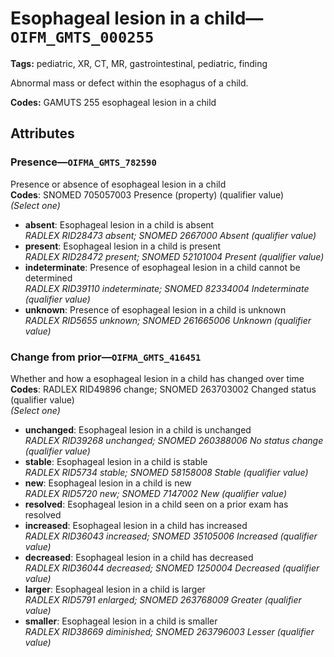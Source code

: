 # Esophageal lesion in a child—`OIFM_GMTS_000255`

**Tags:** pediatric, XR, CT, MR, gastrointestinal, pediatric, finding

Abnormal mass or defect within the esophagus of a child.

**Codes:** GAMUTS 255 esophageal lesion in a child

## Attributes

### Presence—`OIFMA_GMTS_782590`

Presence or absence of esophageal lesion in a child  
**Codes**: SNOMED 705057003 Presence (property) (qualifier value)  
*(Select one)*

- **absent**: Esophageal lesion in a child is absent  
_RADLEX RID28473 absent; SNOMED 2667000 Absent (qualifier value)_
- **present**: Esophageal lesion in a child is present  
_RADLEX RID28472 present; SNOMED 52101004 Present (qualifier value)_
- **indeterminate**: Presence of esophageal lesion in a child cannot be determined  
_RADLEX RID39110 indeterminate; SNOMED 82334004 Indeterminate (qualifier value)_
- **unknown**: Presence of esophageal lesion in a child is unknown  
_RADLEX RID5655 unknown; SNOMED 261665006 Unknown (qualifier value)_

### Change from prior—`OIFMA_GMTS_416451`

Whether and how a esophageal lesion in a child has changed over time  
**Codes**: RADLEX RID49896 change; SNOMED 263703002 Changed status (qualifier value)  
*(Select one)*

- **unchanged**: Esophageal lesion in a child is unchanged  
_RADLEX RID39268 unchanged; SNOMED 260388006 No status change (qualifier value)_
- **stable**: Esophageal lesion in a child is stable  
_RADLEX RID5734 stable; SNOMED 58158008 Stable (qualifier value)_
- **new**: Esophageal lesion in a child is new  
_RADLEX RID5720 new; SNOMED 7147002 New (qualifier value)_
- **resolved**: Esophageal lesion in a child seen on a prior exam has resolved  
- **increased**: Esophageal lesion in a child has increased  
_RADLEX RID36043 increased; SNOMED 35105006 Increased (qualifier value)_
- **decreased**: Esophageal lesion in a child has decreased  
_RADLEX RID36044 decreased; SNOMED 1250004 Decreased (qualifier value)_
- **larger**: Esophageal lesion in a child is larger  
_RADLEX RID5791 enlarged; SNOMED 263768009 Greater (qualifier value)_
- **smaller**: Esophageal lesion in a child is smaller  
_RADLEX RID38669 diminished; SNOMED 263796003 Lesser (qualifier value)_